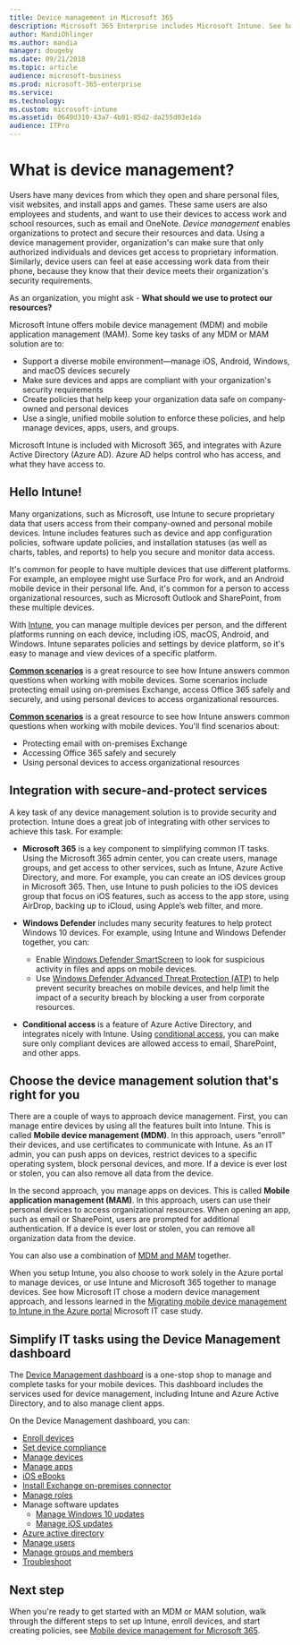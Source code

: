 ```yaml
---
title: Device management in Microsoft 365
description: Microsoft 365 Enterprise includes Microsoft Intune. See how Intune provides mobile device management and mobile application management for your organization, including common scenarios, and using Intune to deploy Microsoft 365 in your environment. 
author: MandiOhlinger 
ms.author: mandia 
manager: dougeby 
ms.date: 09/21/2018 
ms.topic: article 
audience: microsoft-business
ms.prod: microsoft-365-enterprise
ms.service: 
ms.technology: 
ms.custom: microsoft-intune 
ms.assetid: 0649d310-43a7-4b01-85d2-da255d03e1da
audience: ITPro
---
```


# What is device management? 

Users have many devices from which they open and share personal files, visit websites, and install apps and games. These same users are also employees and students, and want to use their devices to access work and school resources, such as email and OneNote. *Device management* enables organizations to protect and secure their resources and data. Using a device management provider, organization's can make sure that only authorized individuals and devices get access to proprietary information. Similarly, device users can feel at ease accessing work data from their phone, because they know that their device meets their organization's security requirements.

As an organization, you might ask - **What should we use to protect our resources?**

Microsoft Intune offers mobile device management (MDM) and mobile application management (MAM). Some key tasks of any MDM or MAM solution are to:

- Support a diverse mobile environment&mdash;manage iOS, Android, Windows, and macOS devices securely
- Make sure devices and apps are compliant with your organization's security requirements
- Create policies that help keep your organization data safe on company-owned and personal devices
- Use a single, unified mobile solution to enforce these policies, and help manage devices, apps, users, and groups.

Microsoft Intune is included with Microsoft 365, and integrates with Azure Active Directory (Azure AD). Azure AD helps control who has access, and what they have access to.

## Hello Intune!
Many organizations, such as Microsoft, use Intune to secure proprietary data that users access from their company-owned and personal mobile devices. Intune includes features such as device and app configuration policies, software update policies, and installation statuses (as well as charts, tables, and reports) to help you secure and monitor data access.

It's common for people to have multiple devices that use different platforms. For example, an employee might use Surface Pro for work, and an Android mobile device in their personal life. And, it's common for a person to access organizational resources, such as Microsoft Outlook and SharePoint, from these multiple devices.

With [Intune](https://docs.microsoft.com/intune/introduction-intune), you can manage multiple devices per person, and the different platforms running on each device, including iOS, macOS, Android, and Windows. Intune separates policies and settings by device platform, so it's easy to manage and view devices of a specific platform.


**[Common scenarios](https://docs.microsoft.com/intune/common-scenarios)** is a great resource to see how Intune answers common questions when working with mobile devices. Some scenarios include protecting email using on-premises Exchange, access Office 365 safely and securely, and using personal devices to access organizational resources.

**[Common scenarios](https://docs.microsoft.com/intune/common-scenarios)** is a great resource to see how Intune answers common questions when working with mobile devices. You'll find scenarios about:  
- Protecting email with on-premises Exchange
- Accessing Office 365 safely and securely
- Using personal devices to access organizational resources

## Integration with secure-and-protect services
A key task of any device management solution is to provide security and protection. Intune does a great job of integrating with other services to achieve this task. For example:

- **Microsoft 365** is a key component to simplifying common IT tasks. Using the Microsoft 365 admin center, you can create users, manage groups, and get access to other services, such as Intune, Azure Active Directory, and more. For example, you can create an iOS devices group in Microsoft 365. Then, use Intune to push policies to the iOS devices group that focus on iOS features, such as access to the app store, using AirDrop, backing up to iCloud, using Apple’s web filter, and more.

- **Windows Defender** includes many security features to help protect Windows 10 devices. For example, using Intune and Windows Defender together, you can: 

    - Enable [Windows Defender SmartScreen](https://docs.microsoft.com/intune/endpoint-protection-windows-10) to look for suspicious activity in files and apps on mobile devices. 
    - Use [Windows Defender Advanced Threat Protection (ATP)](https://docs.microsoft.com/intune/advanced-threat-protection) to help prevent security breaches on mobile devices, and help limit the impact of a security breach by blocking a user from corporate resources.

- **Conditional access** is a feature of Azure Active Directory, and integrates nicely with Intune. Using [conditional access](https://docs.microsoft.com/intune/conditional-access), you can make sure only compliant devices are allowed access to email, SharePoint, and other apps. 

## Choose the device management solution that's right for you

There are a couple of ways to approach device management. First, you can manage entire devices by using all the features built into Intune. This is called **Mobile device management (MDM)**. In this approach, users "enroll" their devices, and use certificates to communicate with Intune. As an IT admin, you can push apps on devices, restrict devices to a specific operating system, block personal devices, and more. If a device is ever lost or stolen, you can also remove all data from the device. 

In the second approach, you manage apps on devices. This is called **Mobile application management (MAM)**. In this approach, users can use their personal devices to access organizational resources. When opening an app, such as email or SharePoint, users are prompted for additional authentication. If a device is ever lost or stolen, you can remove all organization data from the device. 

You can also use a combination of [MDM and MAM](https://docs.microsoft.com/intune/byod-technology-decisions) together.

When you setup Intune, you also choose to work solely in the Azure portal to manage devices, or use Intune and Microsoft 365 together to manage devices. See how Microsoft IT chose a modern device management approach, and lessons learned in the [Migrating mobile device management to Intune in the Azure portal](https://www.microsoft.com/itshowcase/Article/Content/1042/Migrating-mobile-device-management-to-Intune-in-the-Azure-portal) Microsoft IT case study. 

## Simplify IT tasks using the Device Management dashboard

The [Device Management dashboard](https://devicemanagement.portal.azure.com/) is a one-stop shop to manage and complete tasks for your mobile devices. This dashboard includes the services used for device management, including Intune and Azure Active Directory, and to also manage client apps. 

On the Device Management dashboard, you can:

- [Enroll devices](https://docs.microsoft.com/intune/device-enrollment)
- [Set device compliance](https://docs.microsoft.com/intune/device-compliance-get-started)
- [Manage devices](https://docs.microsoft.com/intune/device-management)
- [Manage apps](https://docs.microsoft.com/intune/app-management)  
- [iOS eBooks](https://docs.microsoft.com/intune/vpp-ebooks-ios)  
- [Install Exchange on-premises connector](https://docs.microsoft.com/intune/exchange-connector-install)  
- [Manage roles](https://docs.microsoft.com/intune/role-based-access-control)  
- Manage software updates
  - [Manage Windows 10 updates](https://docs.microsoft.com/intune/windows-update-for-business-configure)  
  - [Manage iOS updates](https://docs.microsoft.com/intune/software-updates-ios)  
- [Azure active directory](https://docs.microsoft.com/azure/active-directory)  
- [Manage users](https://docs.microsoft.com/azure/active-directory/fundamentals/add-users-azure-active-directory)
- [Manage groups and members](https://docs.microsoft.com/azure/active-directory/fundamentals/active-directory-manage-groups)
- [Troubleshoot](https://docs.microsoft.com/intune/help-desk-operators)

## Next step
When you're ready to get started with an MDM or MAM solution, walk through the different steps to set up Intune, enroll devices, and start creating policies, see [Mobile device management for Microsoft 365](https://docs.microsoft.com/microsoft-365/enterprise/mobility-infrastructure). 
